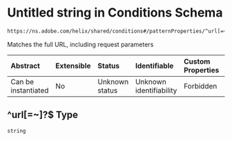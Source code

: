 # Untitled string in Conditions Schema

```txt
https://ns.adobe.com/helix/shared/conditions#/patternProperties/^url[=~]?$
```

Matches the full URL, including request parameters

| Abstract            | Extensible | Status         | Identifiable            | Custom Properties | Additional Properties | Access Restrictions | Defined In                                                               |
| :------------------ | :--------- | :------------- | :---------------------- | :---------------- | :-------------------- | :------------------ | :----------------------------------------------------------------------- |
| Can be instantiated | No         | Unknown status | Unknown identifiability | Forbidden         | Allowed               | none                | [conditions.schema.json*](conditions.schema.json "open original schema") |

## ^url\[=\~]?$ Type

`string`
